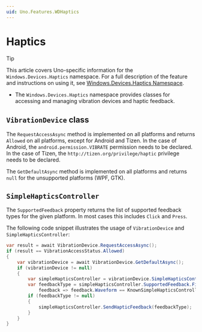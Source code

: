 ```yaml
---
uid: Uno.Features.WDHaptics
---
```


# Haptics

> [!TIP]
> This article covers Uno-specific information for the `Windows.Devices.Haptics` namespace. For a full description of the feature and instructions on using it, see [Windows.Devices.Haptics Namespace](https://learn.microsoft.com/uwp/api/windows.devices.haptics).

* The `Windows.Devices.Haptics` namespace provides classes for accessing and managing vibration devices and haptic feedback.

## `VibrationDevice` class

The `RequestAccessAsync` method is implemented on all platforms and returns `Allowed` on all platforms, except for Android and Tizen. In the case of Android, the `android.permission.VIBRATE` permission needs to be declared. In the case of Tizen, the `http://tizen.org/privilege/haptic` privilege needs to be declared.

The `GetDefaultAsync` method is implemented on all platforms and returns `null` for the unsupported platforms (WPF, GTK).

## `SimpleHapticsController`

The `SupportedFeedback` property returns the list of supported feedback types for the given platform. In most cases this includes `Click` and `Press`.

The following code snippet illustrates the usage of `VibrationDevice` and `SimpleHapticsController`:

```csharp
var result = await VibrationDevice.RequestAccessAsync();
if (result == VibrationAccessStatus.Allowed)
{
    var vibrationDevice = await VibrationDevice.GetDefaultAsync();
    if (vibrationDevice != null)
    {
        var simpleHapticsController = vibrationDevice.SimpleHapticsController;
        var feedbackType = simpleHapticsController.SupportedFeedback.FirstOrDefault(
            feedback => feedback.Waveform == KnownSimpleHapticsControllerWaveforms.Press);
        if (feedbackType != null)
        {
            simpleHapticsController.SendHapticFeedback(feedbackType);
        }
    }
}
```
